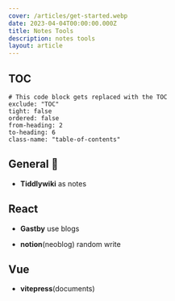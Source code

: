 ```yaml
---
cover: /articles/get-started.webp
date: 2023-04-04T00:00:00.000Z
title: Notes Tools
description: notes tools
layout: article
---
```


## TOC

```toc
# This code block gets replaced with the TOC
exclude: "TOC"
tight: false
ordered: false
from-heading: 2
to-heading: 6
class-name: "table-of-contents"
```

## General :rocket:

- **Tiddlywiki** as notes

## React

- **Gastby** use blogs

- **notion**(neoblog) random write

## Vue

- **vitepress**(documents)
